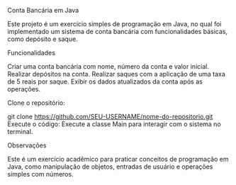 Conta Bancária em Java

Este projeto é um exercício simples de programação em Java, no qual foi implementado um sistema de conta bancária com funcionalidades básicas, como depósito e saque.

Funcionalidades

Criar uma conta bancária com nome, número da conta e valor inicial.
Realizar depósitos na conta.
Realizar saques com a aplicação de uma taxa de 5 reais por saque.
Exibir os dados atualizados da conta após as operações.

Clone o repositório:

git clone https://github.com/SEU-USERNAME/nome-do-repositorio.git
Execute o código: Execute a classe Main para interagir com o sistema no terminal.

Observações

Este é um exercício acadêmico para praticar conceitos de programação em Java, como manipulação de objetos, entradas de usuário e operações simples com números.
